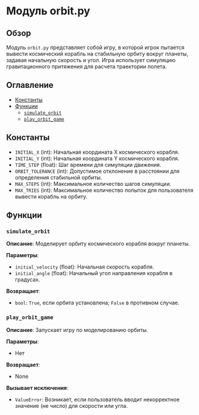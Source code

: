 # Модуль orbit.py

## Обзор

Модуль `orbit.py` представляет собой игру, в которой игрок пытается вывести космический корабль на стабильную орбиту вокруг планеты, задавая начальную скорость и угол. Игра использует симуляцию гравитационного притяжения для расчета траектории полета.

## Оглавление

- [Константы](#Константы)
- [Функции](#Функции)
  - [`simulate_orbit`](#simulate_orbit)
  - [`play_orbit_game`](#play_orbit_game)

## Константы

- `INITIAL_X` (int): Начальная координата X космического корабля.
- `INITIAL_Y` (int): Начальная координата Y космического корабля.
- `TIME_STEP` (float): Шаг времени для симуляции движения.
- `ORBIT_TOLERANCE` (int): Допустимое отклонение в расстоянии для определения стабильной орбиты.
- `MAX_STEPS` (int): Максимальное количество шагов симуляции.
- `MAX_TRIES` (int): Максимальное количество попыток для пользователя вывести корабль на орбиту.

## Функции

### `simulate_orbit`

**Описание**: Моделирует орбиту космического корабля вокруг планеты.

**Параметры**:

- `initial_velocity` (float): Начальная скорость корабля.
- `initial_angle` (float): Начальный угол направления корабля в градусах.

**Возвращает**:

- `bool`: `True`, если орбита установлена; `False` в противном случае.

### `play_orbit_game`

**Описание**: Запускает игру по моделированию орбиты.

**Параметры**:

- Нет

**Возвращает**:

- None

**Вызывает исключения**:
- `ValueError`: Возникает, если пользователь вводит некорректное значение (не число) для скорости или угла.
